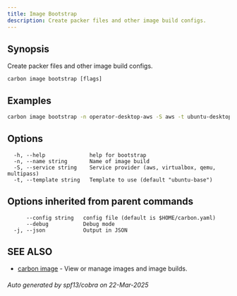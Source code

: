 ```yaml
---
title: Image Bootstrap
description: Create packer files and other image build configs.
---
```


## Synopsis

Create packer files and other image build configs.

```
carbon image bootstrap [flags]
```

## Examples

```bash
carbon image bootstrap -n operator-desktop-aws -S aws -t ubuntu-desktop
```

## Options

```
  -h, --help              help for bootstrap
  -n, --name string       Name of image build
  -S, --service string    Service provider (aws, virtualbox, qemu, multipass)
  -t, --template string   Template to use (default "ubuntu-base")
```

## Options inherited from parent commands

```
      --config string   config file (default is $HOME/carbon.yaml)
      --debug           Debug mode
  -j, --json            Output in JSON
```

## SEE ALSO

* [carbon image](carbon_image.md)	 - View or manage images and image builds.

###### Auto generated by spf13/cobra on 22-Mar-2025
